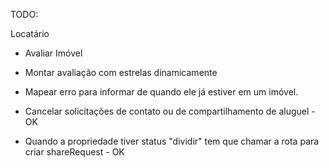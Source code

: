 TODO:

Locatário

- Avaliar Imóvel
- Montar avaliação com estrelas dinamicamente
- Mapear erro para informar de quando ele já estiver em um imóvel.

- Cancelar solicitações de contato ou de compartilhamento de aluguel - OK
- Quando a propriedade tiver status "dividir" tem que chamar a rota para criar shareRequest - OK
